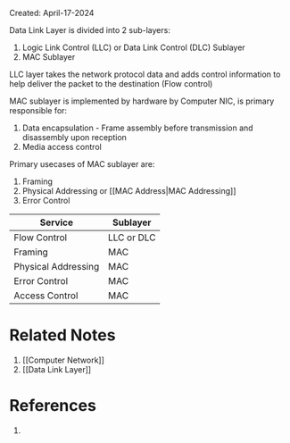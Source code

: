 Created: April-17-2024

Data Link Layer is divided into 2 sub-layers:

1. Logic Link Control (LLC) or Data Link Control (DLC) Sublayer
2. MAC Sublayer

LLC layer takes the network protocol data and adds control information to help deliver the packet to the destination (Flow control)

MAC sublayer is implemented by hardware by Computer NIC, is primary responsible for:

1. Data encapsulation - Frame assembly before transmission and disassembly upon reception
2. Media access control

Primary usecases of MAC sublayer are:

1. Framing
2. Physical Addressing or [[MAC Address|MAC Addressing]]
3. Error Control

| Service             | Sublayer   |
| ------------------- | ---------- |
| Flow Control        | LLC or DLC |
| Framing             | MAC        |
| Physical Addressing | MAC        |
| Error Control       | MAC        |
| Access Control      | MAC        |

# Related Notes

1. [[Computer Network]]
2. [[Data Link Layer]]
# References

1. 